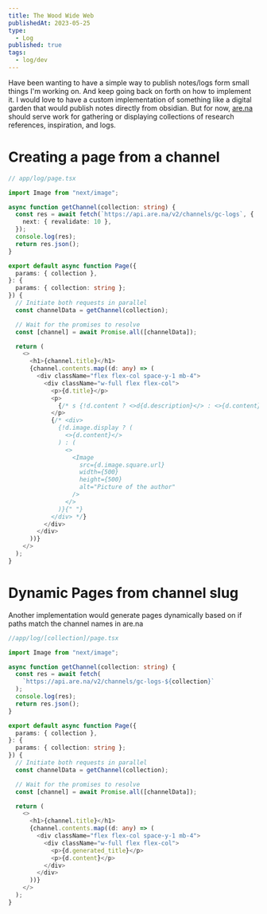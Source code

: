 ```yaml
---
title: The Wood Wide Web
publishedAt: 2023-05-25
type:
  - Log
published: true
tags:
  - log/dev
---
```



Have been wanting to have a simple way to publish notes/logs form small things I'm working on. And keep going back on forth on how to implement it. I would love to have a custom implementation of something like a digital garden that would publish notes directly from obsidian. But for now, [are.na](https://are.na) should serve work for gathering or displaying collections of research references, inspiration, and logs.

# Creating a page from a channel

```typescript
// app/log/page.tsx

import Image from "next/image";

async function getChannel(collection: string) {
  const res = await fetch(`https://api.are.na/v2/channels/gc-logs`, {
    next: { revalidate: 10 },
  });
  console.log(res);
  return res.json();
}

export default async function Page({
  params: { collection },
}: {
  params: { collection: string };
}) {
  // Initiate both requests in parallel
  const channelData = getChannel(collection);

  // Wait for the promises to resolve
  const [channel] = await Promise.all([channelData]);

  return (
    <>
      <h1>{channel.title}</h1>
      {channel.contents.map((d: any) => (
        <div className="flex flex-col space-y-1 mb-4">
          <div className="w-full flex flex-col">
            <p>{d.title}</p>
            <p>
              {/* s {!d.content ? <>d{d.description}</> : <>{d.content}</>} */}
            </p>
            {/* <div>
              {!d.image.display ? (
                <>{d.content}</>
              ) : (
                <>
                  <Image
                    src={d.image.square.url}
                    width={500}
                    height={500}
                    alt="Picture of the author"
                  />
                </>
              )}{" "}
            </div> */}
          </div>
        </div>
      ))}
    </>
  );
}

```


# Dynamic Pages from channel slug

Another implementation would generate pages dynamically based on if paths match the channel names in are.na

```typescript
//app/log/[collection]/page.tsx

import Image from "next/image";

async function getChannel(collection: string) {
  const res = await fetch(
    `https://api.are.na/v2/channels/gc-logs-${collection}`
  );
  console.log(res);
  return res.json();
}

export default async function Page({
  params: { collection },
}: {
  params: { collection: string };
}) {
  // Initiate both requests in parallel
  const channelData = getChannel(collection);

  // Wait for the promises to resolve
  const [channel] = await Promise.all([channelData]);

  return (
    <>
      <h1>{channel.title}</h1>
      {channel.contents.map((d: any) => (
        <div className="flex flex-col space-y-1 mb-4">
          <div className="w-full flex flex-col">
            <p>{d.generated_title}</p>
            <p>{d.content}</p>
          </div>
        </div>
      ))}
    </>
  );
}

```
